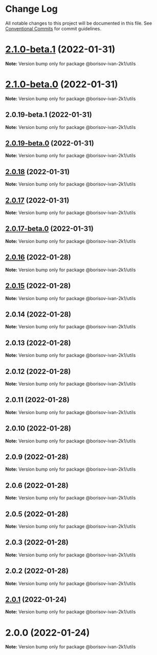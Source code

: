 # Change Log

All notable changes to this project will be documented in this file.
See [Conventional Commits](https://conventionalcommits.org) for commit guidelines.

# [2.1.0-beta.1](https://github.com/borisov-ivan-2k1/LernaTest/compare/@borisov-ivan-2k1/utils@2.1.0-beta.0...@borisov-ivan-2k1/utils@2.1.0-beta.1) (2022-01-31)

**Note:** Version bump only for package @borisov-ivan-2k1/utils





# [2.1.0-beta.0](https://github.com/borisov-ivan-2k1/LernaTest/compare/@borisov-ivan-2k1/utils@2.0.19-beta.1...@borisov-ivan-2k1/utils@2.1.0-beta.0) (2022-01-31)


**Note:** Version bump only for package @borisov-ivan-2k1/utils





## 2.0.19-beta.1 (2022-01-31)

**Note:** Version bump only for package @borisov-ivan-2k1/utils





## [2.0.19-beta.0](https://github.com/borisov-ivan-2k1/LernaTest/compare/@borisov-ivan-2k1/utils@2.0.18...@borisov-ivan-2k1/utils@2.0.19-beta.0) (2022-01-31)

**Note:** Version bump only for package @borisov-ivan-2k1/utils





## [2.0.18](https://github.com/borisov-ivan-2k1/LernaTest/compare/@borisov-ivan-2k1/utils@2.0.17...@borisov-ivan-2k1/utils@2.0.18) (2022-01-31)

**Note:** Version bump only for package @borisov-ivan-2k1/utils





## [2.0.17](https://github.com/borisov-ivan-2k1/LernaTest/compare/@borisov-ivan-2k1/utils@2.0.17-beta.0...@borisov-ivan-2k1/utils@2.0.17) (2022-01-31)

**Note:** Version bump only for package @borisov-ivan-2k1/utils





## [2.0.17-beta.0](https://github.com/borisov-ivan-2k1/LernaTest/compare/@borisov-ivan-2k1/utils@2.0.16...@borisov-ivan-2k1/utils@2.0.17-beta.0) (2022-01-31)

**Note:** Version bump only for package @borisov-ivan-2k1/utils





## [2.0.16](https://github.com/borisov-ivan-2k1/LernaTest/compare/@borisov-ivan-2k1/utils@2.0.15...@borisov-ivan-2k1/utils@2.0.16) (2022-01-28)

**Note:** Version bump only for package @borisov-ivan-2k1/utils





## [2.0.15](https://github.com/borisov-ivan-2k1/LernaTest/compare/@borisov-ivan-2k1/utils@2.0.14...@borisov-ivan-2k1/utils@2.0.15) (2022-01-28)

**Note:** Version bump only for package @borisov-ivan-2k1/utils





## 2.0.14 (2022-01-28)

**Note:** Version bump only for package @borisov-ivan-2k1/utils





## 2.0.13 (2022-01-28)

**Note:** Version bump only for package @borisov-ivan-2k1/utils





## 2.0.12 (2022-01-28)

**Note:** Version bump only for package @borisov-ivan-2k1/utils





## 2.0.11 (2022-01-28)

**Note:** Version bump only for package @borisov-ivan-2k1/utils





## 2.0.10 (2022-01-28)

**Note:** Version bump only for package @borisov-ivan-2k1/utils





## 2.0.9 (2022-01-28)

**Note:** Version bump only for package @borisov-ivan-2k1/utils





## 2.0.6 (2022-01-28)

**Note:** Version bump only for package @borisov-ivan-2k1/utils





## 2.0.5 (2022-01-28)

**Note:** Version bump only for package @borisov-ivan-2k1/utils





## 2.0.3 (2022-01-28)

**Note:** Version bump only for package @borisov-ivan-2k1/utils





## 2.0.2 (2022-01-28)

**Note:** Version bump only for package @borisov-ivan-2k1/utils





## [2.0.1](https://github.com/borisov-ivan-2k1/LernaTest/compare/@borisov-ivan-2k1/utils@2.0.0...@borisov-ivan-2k1/utils@2.0.1) (2022-01-24)

**Note:** Version bump only for package @borisov-ivan-2k1/utils





# 2.0.0 (2022-01-24)

**Note:** Version bump only for package @borisov-ivan-2k1/utils
